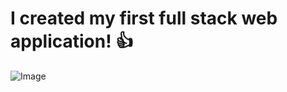 # I created my first full stack web application! 👍

![Image](https://cdn.dribbble.com/users/117664/screenshots/4524682/gabe_ostrich_dribble.gif)
